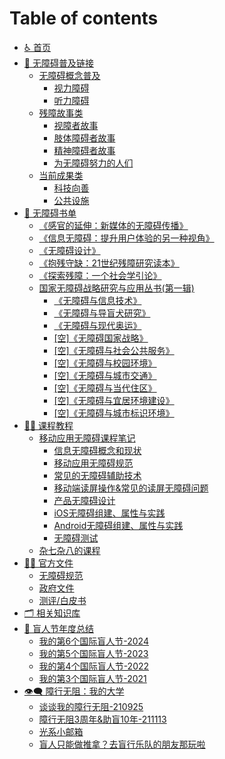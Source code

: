 # Table of contents

* [♿ 首页](README.md)
* [🔗 无障碍普及链接](wu-zhang-ai-pu-ji-lian-jie/README.md)
  * [无障碍概念普及](wu-zhang-ai-pu-ji-lian-jie/wu-zhang-ai-gai-nian-pu-ji/README.md)
    * [视力障碍](wu-zhang-ai-pu-ji-lian-jie/wu-zhang-ai-gai-nian-pu-ji/shi-li-zhang-ai.md)
    * [听力障碍](wu-zhang-ai-pu-ji-lian-jie/wu-zhang-ai-gai-nian-pu-ji/ting-li-zhang-ai.md)
  * [残障故事类](wu-zhang-ai-pu-ji-lian-jie/can-zhang-gu-shi-lei/README.md)
    * [视障者故事](wu-zhang-ai-pu-ji-lian-jie/can-zhang-gu-shi-lei/shi-zhang-zhe-gu-shi.md)
    * [肢体障碍者故事](wu-zhang-ai-pu-ji-lian-jie/can-zhang-gu-shi-lei/zhi-ti-zhang-ai-zhe-gu-shi.md)
    * [精神障碍者故事](wu-zhang-ai-pu-ji-lian-jie/can-zhang-gu-shi-lei/jing-shen-zhang-ai-zhe-gu-shi.md)
    * [为无障碍努力的人们](wu-zhang-ai-pu-ji-lian-jie/can-zhang-gu-shi-lei/wei-wu-zhang-ai-nu-li-de-ren-men.md)
  * [当前成果类](wu-zhang-ai-pu-ji-lian-jie/dang-qian-cheng-guo-lei/README.md)
    * [科技向善](wu-zhang-ai-pu-ji-lian-jie/dang-qian-cheng-guo-lei/ke-ji-xiang-shan.md)
    * [公共设施](wu-zhang-ai-pu-ji-lian-jie/dang-qian-cheng-guo-lei/gong-gong-she-shi.md)
* [📖 无障碍书单](wu-zhang-ai-shu-dan/README.md)
  * [《感官的延伸：新媒体的无障碍传播》](wu-zhang-ai-shu-dan/gan-guan-de-yan-shen-xin-mei-ti-de-wu-zhang-ai-chuan-bo.md)
  * [《信息无障碍：提升用户体验的另一种视角》](wu-zhang-ai-shu-dan/xin-xi-wu-zhang-ai-ti-sheng-yong-hu-ti-yan-de-ling-yi-zhong-shi-jiao.md)
  * [《无障碍设计》](wu-zhang-ai-shu-dan/wu-zhang-ai-she-ji.md)
  * [《抱残守缺：21世纪残障研究读本》](wu-zhang-ai-shu-dan/bao-can-shou-que-21-shi-ji-can-zhang-yan-jiu-du-ben.md)
  * [《探索残障：一个社会学引论》](wu-zhang-ai-shu-dan/tan-suo-can-zhang-yi-ge-she-hui-xue-yin-lun.md)
  * [国家无障碍战略研究与应用丛书(第一辑)](wu-zhang-ai-shu-dan/guo-jia-wu-zhang-ai-zhan-lve-yan-jiu-yu-ying-yong-cong-shu-di-yi-ji/README.md)
    * [《无障碍与信息技术》](wu-zhang-ai-shu-dan/guo-jia-wu-zhang-ai-zhan-lve-yan-jiu-yu-ying-yong-cong-shu-di-yi-ji/wu-zhang-ai-yu-xin-xi-ji-shu.md)
    * [《无障碍与导盲犬研究》](wu-zhang-ai-shu-dan/guo-jia-wu-zhang-ai-zhan-lve-yan-jiu-yu-ying-yong-cong-shu-di-yi-ji/wu-zhang-ai-yu-dao-mang-quan-yan-jiu.md)
    * [《无障碍与现代奥运》](wu-zhang-ai-shu-dan/guo-jia-wu-zhang-ai-zhan-lve-yan-jiu-yu-ying-yong-cong-shu-di-yi-ji/wu-zhang-ai-yu-xian-dai-ao-yun.md)
    * [\[空\]《无障碍国家战略》](wu-zhang-ai-shu-dan/guo-jia-wu-zhang-ai-zhan-lve-yan-jiu-yu-ying-yong-cong-shu-di-yi-ji/kong-wu-zhang-ai-guo-jia-zhan-lve.md)
    * [\[空\]《无障碍与社会公共服务》](wu-zhang-ai-shu-dan/guo-jia-wu-zhang-ai-zhan-lve-yan-jiu-yu-ying-yong-cong-shu-di-yi-ji/kong-wu-zhang-ai-yu-she-hui-gong-gong-fu-wu.md)
    * [\[空\]《无障碍与校园环境》](wu-zhang-ai-shu-dan/guo-jia-wu-zhang-ai-zhan-lve-yan-jiu-yu-ying-yong-cong-shu-di-yi-ji/kong-wu-zhang-ai-yu-xiao-yuan-huan-jing.md)
    * [\[空\]《无障碍与城市交通》](wu-zhang-ai-shu-dan/guo-jia-wu-zhang-ai-zhan-lve-yan-jiu-yu-ying-yong-cong-shu-di-yi-ji/kong-wu-zhang-ai-yu-cheng-shi-jiao-tong.md)
    * [\[空\]《无障碍与当代住区》](wu-zhang-ai-shu-dan/guo-jia-wu-zhang-ai-zhan-lve-yan-jiu-yu-ying-yong-cong-shu-di-yi-ji/kong-wu-zhang-ai-yu-dang-dai-zhu-qu.md)
    * [\[空\]《无障碍与宜居环境建设》](wu-zhang-ai-shu-dan/guo-jia-wu-zhang-ai-zhan-lve-yan-jiu-yu-ying-yong-cong-shu-di-yi-ji/kong-wu-zhang-ai-yu-yi-ju-huan-jing-jian-she.md)
    * [\[空\]《无障碍与城市标识环境》](wu-zhang-ai-shu-dan/guo-jia-wu-zhang-ai-zhan-lve-yan-jiu-yu-ying-yong-cong-shu-di-yi-ji/kong-wu-zhang-ai-yu-cheng-shi-biao-shi-huan-jing.md)
* [🧑‍🏫 课程教程](ke-cheng-jiao-cheng/README.md)
  * [移动应用无障碍课程笔记](ke-cheng-jiao-cheng/yi-dong-ying-yong-wu-zhang-ai-ke-cheng-bi-ji/README.md)
    * [信息无障碍概念和现状](ke-cheng-jiao-cheng/yi-dong-ying-yong-wu-zhang-ai-ke-cheng-bi-ji/xin-xi-wu-zhang-ai-gai-nian-he-xian-zhuang.md)
    * [移动应用无障碍规范](ke-cheng-jiao-cheng/yi-dong-ying-yong-wu-zhang-ai-ke-cheng-bi-ji/yi-dong-ying-yong-wu-zhang-ai-gui-fan.md)
    * [常见的无障碍辅助技术](ke-cheng-jiao-cheng/yi-dong-ying-yong-wu-zhang-ai-ke-cheng-bi-ji/chang-jian-de-wu-zhang-ai-fu-zhu-ji-shu.md)
    * [移动端读屏操作&常见的读屏无障碍问题](ke-cheng-jiao-cheng/yi-dong-ying-yong-wu-zhang-ai-ke-cheng-bi-ji/yi-dong-duan-du-ping-cao-zuo-chang-jian-de-du-ping-wu-zhang-ai-wen-ti.md)
    * [产品无障碍设计](ke-cheng-jiao-cheng/yi-dong-ying-yong-wu-zhang-ai-ke-cheng-bi-ji/chan-pin-wu-zhang-ai-she-ji.md)
    * [iOS无障碍组建、属性与实践](ke-cheng-jiao-cheng/yi-dong-ying-yong-wu-zhang-ai-ke-cheng-bi-ji/ios-wu-zhang-ai-zu-jian-shu-xing-yu-shi-jian.md)
    * [Android无障碍组建、属性与实践](ke-cheng-jiao-cheng/yi-dong-ying-yong-wu-zhang-ai-ke-cheng-bi-ji/android-wu-zhang-ai-zu-jian-shu-xing-yu-shi-jian.md)
    * [无障碍测试](ke-cheng-jiao-cheng/yi-dong-ying-yong-wu-zhang-ai-ke-cheng-bi-ji/wu-zhang-ai-ce-shi.md)
  * [杂七杂八的课程](ke-cheng-jiao-cheng/za-qi-za-ba-de-ke-cheng.md)
* [🧑‍⚖️ 官方文件](guan-fang-wen-jian/README.md)
  * [无障碍规范](guan-fang-wen-jian/wu-zhang-ai-gui-fan.md)
  * [政府文件](guan-fang-wen-jian/zheng-fu-wen-jian.md)
  * [测评/白皮书](guan-fang-wen-jian/ce-ping-bai-pi-shu.md)
* [🗂️ 相关知识库](xiang-guan-zhi-shi-ku.md)
* [📆 盲人节年度总结](mang-ren-jie-nian-du-zong-jie/README.md)
  * [我的第6个国际盲人节-2024](mang-ren-jie-nian-du-zong-jie/wo-de-di-6-ge-guo-ji-mang-ren-jie-2024.md)
  * [我的第5个国际盲人节-2023](mang-ren-jie-nian-du-zong-jie/wo-de-di-5-ge-guo-ji-mang-ren-jie-2023.md)
  * [我的第4个国际盲人节-2022](mang-ren-jie-nian-du-zong-jie/wo-de-di-4-ge-guo-ji-mang-ren-jie-2022.md)
  * [我的第3个国际盲人节-2021](mang-ren-jie-nian-du-zong-jie/wo-de-di-3-ge-guo-ji-mang-ren-jie-2021.md)
* [👁️‍🗨️ 障行无阻：我的大学](zhang-hang-wu-zu-wo-de-da-xue/README.md)
  * [谈谈我的障行无阻-210925](zhang-hang-wu-zu-wo-de-da-xue/tan-tan-wo-de-zhang-hang-wu-zu-210925.md)
  * [障行无阻3周年&助盲10年-211113](zhang-hang-wu-zu-wo-de-da-xue/zhang-hang-wu-zu-3-zhou-nian-zhu-mang-10-nian-211113.md)
  * [光系小邮箱](zhang-xing-wu-zu-wo-de-da-xue/guang-xi-xiao-you-xiang.md)
  * [盲人只能做推拿？去盲行乐队的朋友那玩啦](zhang-hang-wu-zu-wo-de-da-xue/mang-ren-zhi-neng-zuo-tui-na-qu-mang-hang-le-dui-de-peng-you-na-wan-la.md)
